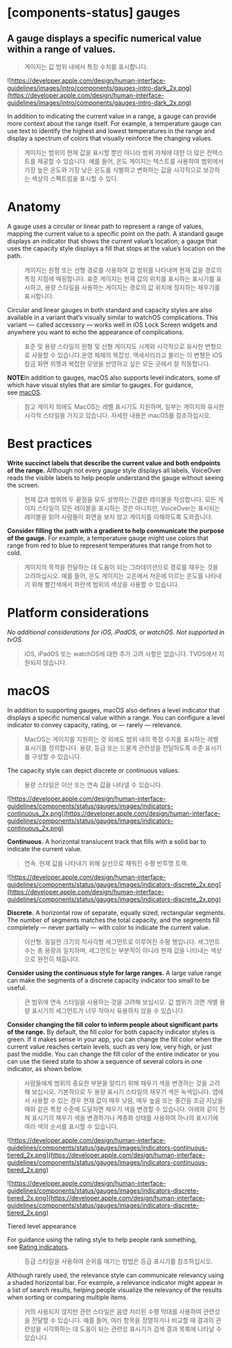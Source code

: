 # **[components-status] gauges**

## A gauge displays a specific numerical value within a range of values.
> 게이지는 값 범위 내에서 특정 수치를 표시합니다.
>




![https://developer.apple.com/design/human-interface-guidelines/images/intro/components/gauges-intro-dark_2x.png](https://developer.apple.com/design/human-interface-guidelines/images/intro/components/gauges-intro-dark_2x.png)

In addition to indicating the current value in a range, a gauge can provide more context about the range itself. For example, a temperature gauge can use text to identify the highest and lowest temperatures in the range and display a spectrum of colors that visually reinforce the changing values.
> 게이지는 범위의 현재 값을 표시할 뿐만 아니라 범위 자체에 대한 더 많은 컨텍스트를 제공할 수 있습니다. 예를 들어, 온도 게이지는 텍스트를 사용하여 범위에서 가장 높은 온도와 가장 낮은 온도를 식별하고 변화하는 값을 시각적으로 보강하는 색상의 스펙트럼을 표시할 수 있다.
>




# **Anatomy**

A gauge uses a circular or linear path to represent a range of values, mapping the current value to a specific point on the path. A standard gauge displays an indicator that shows the current value’s location; a gauge that uses the capacity style displays a fill that stops at the value’s location on the path.
> 게이지는 원형 또는 선형 경로를 사용하여 값 범위를 나타내며 현재 값을 경로의 특정 지점에 매핑합니다. 표준 게이지는 현재 값의 위치를 표시하는 표시기를 표시하고, 용량 스타일을 사용하는 게이지는 경로의 값 위치에 정지하는 채우기를 표시합니다.
>




Circular and linear gauges in both standard and capacity styles are also available in a variant that’s visually similar to watchOS complications. This variant — called accessory — works well in iOS Lock Screen widgets and anywhere you want to echo the appearance of complications.
> 표준 및 용량 스타일의 원형 및 선형 게이지도 시계와 시각적으로 유사한 변형으로 사용할 수 있습니다.운영 체제의 복잡성. 액세서리라고 불리는 이 변형은 iOS 잠금 화면 위젯과 복잡한 모양을 반영하고 싶은 모든 곳에서 잘 작동합니다.
>




**NOTE**In addition to gauges, macOS also supports level indicators, some of which have visual styles that are similar to gauges. For guidance, see [macOS](https://developer.apple.com/design/human-interface-guidelines/components/status/gauges#macos).
> 참고 게이지 외에도 MacOS는 레벨 표시기도 지원하며, 일부는 게이지와 유사한 시각적 스타일을 가지고 있습니다. 자세한 내용은 macOS를 참조하십시오.
>




# **Best practices**

**Write succinct labels that describe the current value and both endpoints of the range.** Although not every gauge style displays all labels, VoiceOver reads the visible labels to help people understand the gauge without seeing the screen.
> 현재 값과 범위의 두 끝점을 모두 설명하는 간결한 레이블을 작성합니다. 모든 게이지 스타일이 모든 레이블을 표시하는 것은 아니지만, VoiceOver는 표시되는 레이블을 읽어 사람들이 화면을 보지 않고 게이지를 이해하도록 도와줍니다.
>




**Consider filling the path with a gradient to help communicate the purpose of the gauge.** For example, a temperature gauge might use colors that range from red to blue to represent temperatures that range from hot to cold.
> 게이지의 목적을 전달하는 데 도움이 되는 그라데이션으로 경로를 채우는 것을 고려하십시오. 예를 들어, 온도 게이지는 고온에서 저온에 이르는 온도를 나타내기 위해 빨간색에서 파란색 범위의 색상을 사용할 수 있습니다.
>




# **Platform considerations**

*No additional considerations for iOS, iPadOS, or watchOS. Not supported in tvOS.*
> iOS, iPadOS 또는 watchOS에 대한 추가 고려 사항은 없습니다. TVOS에서 지원되지 않습니다.
>




# **macOS**

In addition to supporting gauges, macOS also defines a level indicator that displays a specific numerical value within a range. You can configure a level indicator to convey capacity, rating, or — rarely — relevance.
> MacOS는 게이지를 지원하는 것 외에도 범위 내의 특정 수치를 표시하는 레벨 표시기를 정의합니다. 용량, 등급 또는 드물게 관련성을 전달하도록 수준 표시기를 구성할 수 있습니다.
>




The capacity style can depict discrete or continuous values.
> 용량 스타일은 이산 또는 연속 값을 나타낼 수 있습니다.
>




![https://developer.apple.com/design/human-interface-guidelines/components/status/gauges/images/indicators-continuous_2x.png](https://developer.apple.com/design/human-interface-guidelines/components/status/gauges/images/indicators-continuous_2x.png)

**Continuous.** A horizontal translucent track that fills with a solid bar to indicate the current value.
> 연속. 현재 값을 나타내기 위해 실선으로 채워진 수평 반투명 트랙.
>




![https://developer.apple.com/design/human-interface-guidelines/components/status/gauges/images/indicators-discrete_2x.png](https://developer.apple.com/design/human-interface-guidelines/components/status/gauges/images/indicators-discrete_2x.png)

**Discrete.** A horizontal row of separate, equally sized, rectangular segments. The number of segments matches the total capacity, and the segments fill completely — never partially — with color to indicate the current value.
> 이산형. 동일한 크기의 직사각형 세그먼트로 이루어진 수평 행입니다. 세그먼트 수는 총 용량과 일치하며, 세그먼트는 부분적이 아니라 현재 값을 나타내는 색상으로 완전히 채웁니다.
>




**Consider using the continuous style for large ranges.** A large value range can make the segments of a discrete capacity indicator too small to be useful.
> 큰 범위에 연속 스타일을 사용하는 것을 고려해 보십시오. 값 범위가 크면 개별 용량 표시기의 세그먼트가 너무 작아서 유용하지 않을 수 있습니다.
>




**Consider changing the fill color to inform people about significant parts of the range.** By default, the fill color for both capacity indicator styles is green. If it makes sense in your app, you can change the fill color when the current value reaches certain levels, such as very low, very high, or just past the middle. You can change the fill color of the entire indicator or you can use the tiered state to show a sequence of several colors in one indicator, as shown below.
> 사람들에게 범위의 중요한 부분을 알리기 위해 채우기 색을 변경하는 것을 고려해 보십시오. 기본적으로 두 용량 표시기 스타일의 채우기 색은 녹색입니다. 앱에서 사용할 수 있는 경우 현재 값이 매우 낮음, 매우 높음 또는 중간을 조금 지났을 때와 같은 특정 수준에 도달하면 채우기 색을 변경할 수 있습니다. 아래와 같이 전체 표시기의 채우기 색을 변경하거나 계층화 상태를 사용하여 하나의 표시기에 여러 색의 순서를 표시할 수 있습니다.
>




![https://developer.apple.com/design/human-interface-guidelines/components/status/gauges/images/indicators-continuous-tiered_2x.png](https://developer.apple.com/design/human-interface-guidelines/components/status/gauges/images/indicators-continuous-tiered_2x.png)

![https://developer.apple.com/design/human-interface-guidelines/components/status/gauges/images/indicators-discrete-tiered_2x.png](https://developer.apple.com/design/human-interface-guidelines/components/status/gauges/images/indicators-discrete-tiered_2x.png)

Tiered level appearance

For guidance using the rating style to help people rank something, see [Rating indicators](../components/status/rating-indicators).
> 등급 스타일을 사용하여 순위를 매기는 방법은 등급 표시기를 참조하십시오.
>




Although rarely used, the relevance style can communicate relevancy using a shaded horizontal bar. For example, a relevance indicator might appear in a list of search results, helping people visualize the relevancy of the results when sorting or comparing multiple items.
> 거의 사용되지 않지만 관련 스타일은 음영 처리된 수평 막대를 사용하여 관련성을 전달할 수 있습니다. 예를 들어, 여러 항목을 정렬하거나 비교할 때 결과의 관련성을 시각화하는 데 도움이 되는 관련성 표시기가 검색 결과 목록에 나타날 수 있습니다.
>



